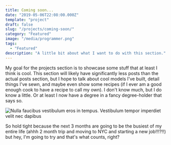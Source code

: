 ```yaml
---
title: Coming soon...
date: "2019-05-06T22:08:00.000Z"
template: "project"
draft: false
slug: "/projects/coming-soon/"
category: "Featured"
image: "/media/programmer.png"
tags:
  - "Featured"
description: "A little bit about what I want to do with this section."
---
```


My goal for the projects section is to showcase some stuff that at least I think is cool. This section will likely have significantly less posts than the actual posts section, but I hope to talk about cool models I've built, detail things I've sewn, and maybe even show some recipes (if I ever am a good enough cook to have a recipe to call my own). I don't know much, but I do know a little. Or at least I now have a degree in a fancy degree-holder that says so.

![Nulla faucibus vestibulum eros in tempus. Vestibulum tempor imperdiet velit nec dapibus](/media/404.png)

So hold tight because the next 3 months are going to be the busiest of my entire life (ahhh 2 month trip and moving to NYC and starting a new job!!!?!!) but hey, I'm going to try and that's what counts, right?
